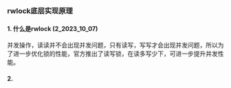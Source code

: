 ### rwlock底层实现原理
#### 1. 什么是rwlock (2_2023_10_07)
并发操作，读读并不会出现并发问题，只有读写，写写才会出现并发问题，所以为了进一步优化锁的性能，官方推出了读写锁，在读多写少下，可进一步提升并发性能。

#### 2. 
